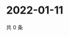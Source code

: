 # 2022-01-11

共 0 条

<!-- BEGIN WEIBO -->
<!-- 最后更新时间 Tue Jan 11 2022 00:29:34 GMT+0800 (China Standard Time) -->

<!-- END WEIBO -->
